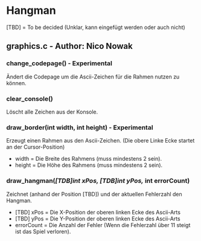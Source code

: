 # Hangman
[TBD] = To be decided (Unklar, kann eingefügt werden oder auch nicht)

## graphics.c - Author: Nico Nowak
### change_codepage() - Experimental
Ändert die Codepage um die Ascii-Zeichen für die Rahmen nutzen zu können.
### clear_console()
Löscht alle Zeichen aus der Konsole.
### draw_border(int width, int height) - Experimental
Erzeugt einen Rahmen aus den Ascii-Zeichen. (Die obere Linke Ecke startet an der Cursor-Position)
- width = Die Breite des Rahmens (muss mindestens 2 sein).
- height = Die Höhe des Rahmens (muss mindestens 2 sein).
### draw_hangman(*[TDB]int xPos, [TDB]int yPos,* int errorCount)
Zeichnet (anhand der Position [TBD]) und der aktuellen Fehlerzahl den Hangman.
- [TBD] xPos = Die X-Position der oberen linken Ecke des Ascii-Arts
- [TBD] yPos = Die Y-Position der oberen linken Ecke des Ascii-Arts
- errorCount = Die Anzahl der Fehler (Wenn die Fehlerzahl über 11 steigt ist das Spiel verloren).
